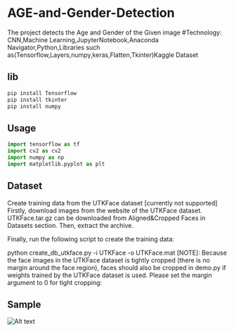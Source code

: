 # AGE-and-Gender-Detection
 The project detects the Age and Gender of the Given image
 #Technology: 
 CNN,Machine Learning,JupyterNotebook,Anaconda Navigator,Python,Libraries such as(Tensorflow,Layers,numpy,keras,Flatten,Tkinter)Kaggle Dataset

## lib
```bash
pip install Tensorflow
pip install tkinter
pip install numpy
```

## Usage

```python
import tensorflow as tf
import cv2 as cv2
import numpy as np
import matplotlib.pyplot as plt 
```

## Dataset
Create training data from the UTKFace dataset [currently not supported]
Firstly, download images from the website of the UTKFace dataset. UTKFace.tar.gz can be downloaded from Aligned&Cropped Faces in Datasets section. Then, extract the archive.


Finally, run the following script to create the training data:

python create_db_utkface.py -i UTKFace -o UTKFace.mat
[NOTE]: Because the face images in the UTKFace dataset is tightly cropped (there is no margin around the face region), faces should also be cropped in demo.py if weights trained by the UTKFace dataset is used. Please set the margin argument to 0 for tight cropping:

## Sample
<img src="C:\Users\praso\OneDrive\Pictures\Screenshots" alt="Alt text" title="Optional title">
